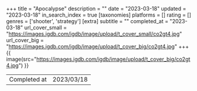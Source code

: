 +++
title = "Apocalypse"
description = ""
date = "2023-03-18"
updated = "2023-03-18"
in_search_index = true
[taxonomies]
platforms = []
rating = []
genres = ['shooter', 'strategy']
[extra]
subtitle = ""
completed_at = "2023-03-18"
url_cover_small = "https://images.igdb.com/igdb/image/upload/t_cover_small/co2gt4.jpg"
url_cover_big = "https://images.igdb.com/igdb/image/upload/t_cover_big/co2gt4.jpg"
+++
{{ image(src="https://images.igdb.com/igdb/image/upload/t_cover_big/co2gt4.jpg") }}

|              |            |
| ------------ | ---------- |
| Completed at | 2023/03/18 |

